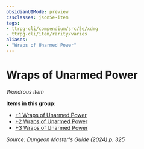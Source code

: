 ```yaml
---
obsidianUIMode: preview
cssclasses: json5e-item
tags:
- ttrpg-cli/compendium/src/5e/xdmg
- ttrpg-cli/item/rarity/varies
aliases: 
- "Wraps of Unarmed Power"
---
```

# Wraps of Unarmed Power
*Wondrous item*  


**Items in this group:**

- [+1 Wraps of Unarmed Power](1-wraps-of-unarmed-power-xdmg.md)
- [+2 Wraps of Unarmed Power](2-wraps-of-unarmed-power-xdmg.md)
- [+3 Wraps of Unarmed Power](3-wraps-of-unarmed-power-xdmg.md)

*Source: Dungeon Master's Guide (2024) p. 325*
